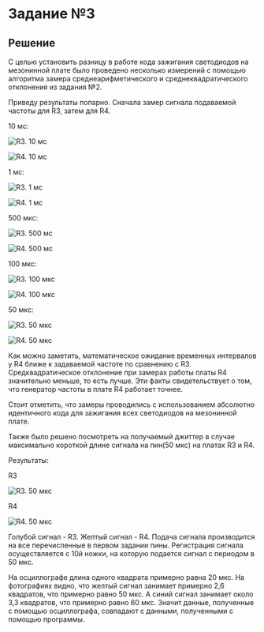 # Задание №3

## Решение

С целью установить разницу в работе кода зажигания светодиодов на мезонинной плате было проведено несколько измерений 
с помощью алгоритма замера среднеарифметического и среднеквадратического отклонения из задания №2.

Приведу результаты попарно. Сначала замер сигнала подаваемой частоты для R3, затем для R4.

10 мс:

![R3. 10 мс ](/Images/R3_10ms.jpg)

![R4. 10 мс ](/Images/R4_10ms.jpg)

1 мс:

![R3. 1 мс ](/Images/R3_1ms.jpg)

![R4. 1 мс ](/Images/R4_1ms.jpg)

500 мкс:

![R3. 500 мс ](/Images/R3_500us.jpg)

![R4. 500 мс ](/Images/R4_500us.jpg)

100 мкс:

![R3. 100 мкс ](/Images/R3_100us.jpg)

![R4. 100 мкс ](/Images/R4_100us.jpg)

50 мкс:

![R3. 50 мкс ](/Images/R3_50us.jpg)

![R4. 50 мкс ](/Images/R4_50us.jpg)

Как можно заметить, математическое ожидание временных интервалов у R4 ближе к задаваемой частоте по сравнению с R3. Средквадратическое отклонение при замерах работы платы R4 значительно меньше, то есть лучше. Эти факты свидетельствует о том, что
генератор частоты в плате R4 работает точнее.

Стоит отметить, что замеры проводились с использованием абсолютно идентичного кода для зажигания всех светодиодов на мезонинной плате. 

Также было решено посмотреть на получаемый джиттер в случае максимально короткой длине сигнала на пин(50 мкс) на платах R3 и R4.

Результаты:

R3

![R3. 50 мкс ](/Images/R3_50us_1pin_osc.jpg)

R4

![R4. 50 мкс ](/Images/R4_50us_1pin_osc.jpg)

Голубой сигнал - R3. Желтый сигнал - R4. Подача сигнала производится на все перечисленные в первом задании пины. Регистрация сигнала осуществляется с 10й ножки, на которую подается сигнал с периодом в 50 мкс.

На осциллографе длина одного квадрата примерно равна 20 мкс. 
На фотографиях видно, что желтый сигнал занимает примерно 2,6 квадратов, что примерно равно 50 мкс. А синий сигнал занимает около 3,3 квадратов, что примерно равно 60 мкс.
Значит данные, полученные с помощью осциллографа, совпадают с данными, полученными с помощью программы.
